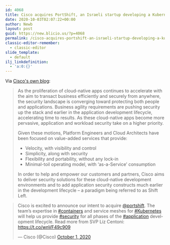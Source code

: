 ```yaml
---
id: 4068
title: Cisco acquires PortShift, an Israeli startup developing a Kubernetes-native security platform
date: 2020-10-03T02:07:22+00:00
author: Newb
layout: post
guid: https://new.blicio.us/?p=4068
permalink: /cisco-acquires-portshift-an-israeli-startup-developing-a-kubernetes-native-security-platform/
classic-editor-remember:
  - classic-editor
slide_template:
  - default
ilj_linkdefinition:
  - 'a:0:{}'
---
```

Via [Cisco's own blog](https://blogs.cisco.com/news/cisco-announces-corporate-news-october-1-2020):

> As the proliferation of cloud-native apps continues to accelerate with the aim to transact business efficiently and securely from anywhere, the security landscape is converging toward protecting both people and applications. Business agility requirements are pushing security up the stack and earlier in the application development lifecycle​, accelerating time to results. As these cloud-native apps become more pervasive, application and workload security take on a higher priority.
> 
> Given these motions, Platform Engineers and Cloud Architects have been focused on value-added services that provide:
> 
>   * Velocity, with visibility and control
>   * Simplicity, along with security
>   * Flexibility and portability, without any lock-in
>   * Minimal-toil operating model, with ‘as-a-Service’ consumption
> 
> In order to help and empower our customers and partners, Cisco aims to deliver security solutions for these cloud-native development environments and to add application security constructs much earlier in the development lifecycle – a paradigm being referred to as Shift Left.

<blockquote class="twitter-tweet">
  <p lang="en" dir="ltr">
    Cisco is excited to announce our intent to acquire <a href="https://twitter.com/portshift?ref_src=twsrc%5Etfw">@portshift</a>. The team’s expertise in <a href="https://twitter.com/hashtag/containers?src=hash&ref_src=twsrc%5Etfw">#containers</a> and service meshes for <a href="https://twitter.com/hashtag/Kubernetes?src=hash&ref_src=twsrc%5Etfw">#Kubernetes</a> will help us provide <a href="https://twitter.com/hashtag/security?src=hash&ref_src=twsrc%5Etfw">#security</a> for all phases of the <a href="https://twitter.com/hashtag/application?src=hash&ref_src=twsrc%5Etfw">#application</a> development lifecycle. Read more from SVP Liz Centoni: <a href="https://t.co/wnVF49c909">https://t.co/wnVF49c909</a>
  </p>
  
  <p>
    &mdash; Cisco (@Cisco) <a href="https://twitter.com/Cisco/status/1311645426861383680?ref_src=twsrc%5Etfw">October 1, 2020</a>
  </p>
</blockquote>